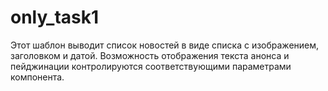 # only_task1

Этот шаблон выводит список новостей в виде списка с изображением, заголовком и датой. Возможность отображения текста анонса и пейджинации контролируются соответствующими параметрами компонента.

